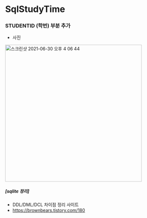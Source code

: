 # SqlStudyTime

### STUDENTID (학번) 부분 추가

+ 사진
<img width="438" alt="스크린샷 2021-06-30 오후 4 06 44" src="https://user-images.githubusercontent.com/61608298/123916939-2d7ac900-d9bd-11eb-9e3c-99186d3ff6a2.png">








##### [sqlite 정리]

+ DDL/DML/DCL 차이점 정리 사이트
+ https://brownbears.tistory.com/180



